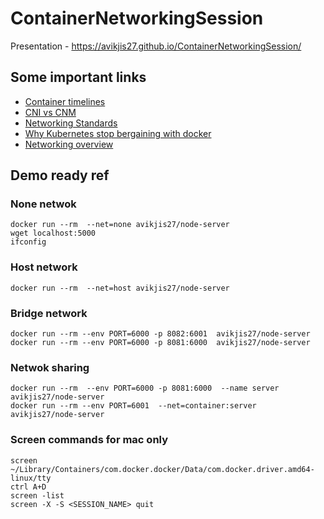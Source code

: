 # ContainerNetworkingSession
Presentation - https://avikjis27.github.io/ContainerNetworkingSession/

## Some important links

- [Container timelines](https://searchitoperations.techtarget.com/feature/Dive-into-the-decades-long-history-of-container-technology)
- [CNI vs CNM](https://thenewstack.io/container-networking-landscape-cni-coreos-cnm-docker/)
- [Networking Standards](https://www.nuagenetworks.net/blog/container-networking-standards/)
- [Why Kubernetes stop bergaining with docker](https://kubernetes.io/blog/2016/01/why-kubernetes-doesnt-use-libnetwork/)
- [Networking overview](https://www.nuagenetworks.net/blog/docker-networking-overview/)


## Demo ready ref

### None netwok
```
docker run --rm  --net=none avikjis27/node-server
wget localhost:5000
ifconfig
```
### Host network
```
docker run --rm  --net=host avikjis27/node-server
```

### Bridge network
```
docker run --rm --env PORT=6000 -p 8082:6001  avikjis27/node-server
docker run --rm --env PORT=6000 -p 8081:6000  avikjis27/node-server
```

### Netwok sharing
```
docker run --rm  --env PORT=6000 -p 8081:6000  --name server avikjis27/node-server
docker run --rm --env PORT=6001  --net=container:server  avikjis27/node-server
```

### Screen commands for mac only
```
screen ~/Library/Containers/com.docker.docker/Data/com.docker.driver.amd64-linux/tty
ctrl A+D
screen -list
screen -X -S <SESSION_NAME> quit
```